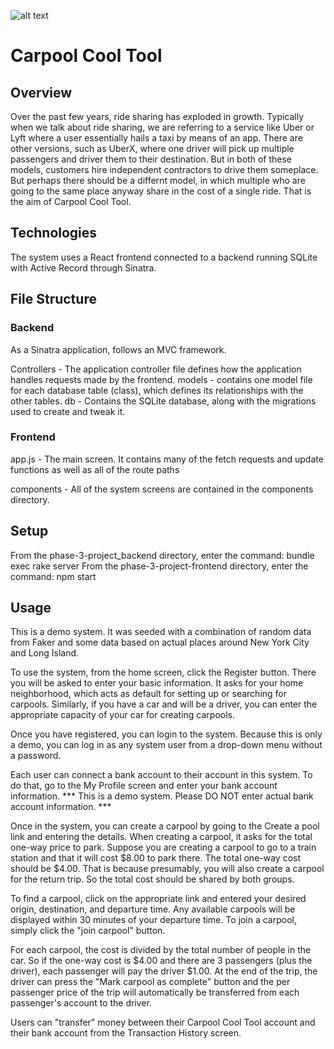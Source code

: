 ![alt text](/src/carpool_photo.jpg`)
# Carpool Cool Tool

## Overview
Over the past few years, ride sharing has exploded in growth. Typically when we talk about ride sharing, we are referring to a service like Uber or Lyft where a user essentially hails a taxi by means of an app. There are other versions, such as UberX, where one driver will pick up multiple passengers and driver them to their destination. But in both of these models, customers hire independent contractors to drive them someplace.
But perhaps there should be a differnt model, in which multiple who are going to the same place anyway share in the cost of a single ride. That is the aim of Carpool Cool Tool.

## Technologies
The system uses a React frontend connected to a backend running SQLite with Active Record through Sinatra.

## File Structure
### Backend
As a Sinatra application, follows an MVC framework.

Controllers - The application controller file defines how the application handles requests  made by the frontend.
models - contains one model file for each database table (class), which defines its relationships with the other tables. 
db - Contains the SQLite database, along with the migrations used to create and tweak it.


### Frontend
app.js - The main screen. It contains many of the fetch requests and update functions as well as all of the route paths 

components - All of the system screens are contained in the components directory.
    
## Setup
From the phase-3-project_backend directory, enter the command: bundle exec rake server
From the phase-3-project-frontend directory, enter the command: npm start
## Usage
This is a demo system. It was seeded with a combination of random data from Faker and some data based on actual places around New York City and Long Island.

To use the system, from the home screen, click the Register button. There you will be asked to enter your basic information. It asks for your home neighborhood, which acts as default for setting up or searching for carpools. Similarly, if you have a car and will be a driver, you can enter the appropriate capacity of your car for creating carpools.

Once you have registered, you can login to the system. Because this is only a demo, you can log in as any system user from a drop-down menu without a password.

Each user can connect a bank account to their account in this system. To do that, go to the My Profile screen and enter your bank account information. *** This is a demo system. Please DO NOT enter actual bank account information. ***

Once in the system, you can create a carpool by going to the Create a pool link and entering the details. When creating a carpool, it asks for the total one-way price to park. Suppose you are creating a carpool to go to a train station and that it will cost $8.00 to park there. The total one-way cost should be $4.00. That is because presumably, you will also create a carpool for the return trip. So the total cost should be shared by both groups.

To find a carpool, click on the appropriate link and entered your desired origin, destination, and departure time. Any available carpools will be displayed within 30 minutes of your departure time. To join a carpool, simply click the "join carpool" button.

For each carpool, the cost is divided by the total number of people in the car. So if the one-way cost is $4.00 and there are 3 passengers (plus the driver), each passenger will pay the driver $1.00. At the end of the trip, the driver can press the "Mark carpool as complete" button and the per passenger price of the trip will automatically be transferred from each passenger's account to the driver.

Users can "transfer" money between their Carpool Cool Tool account and their bank account from the Transaction History screen.
